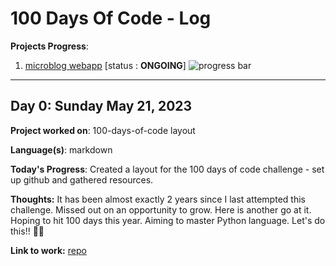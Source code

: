 # 100 Days Of Code - Log

**Projects Progress**:

1. [microblog webapp](https://blog.miguelgrinberg.com/post/the-flask-mega-tutorial-part-i-hello-world) [status : **ONGOING**]
![progress bar](https://geps.dev/progress/1)

---

## Day 0: Sunday May 21, 2023

**Project worked on**: 100-days-of-code layout

**Language(s)**: markdown

**Today's Progress**: Created a layout for the 100 days of code challenge - set up github and gathered resources.

**Thoughts:** It has been almost exactly 2 years since I last attempted this challenge.
Missed out on an opportunity to grow. Here is another go at it.
Hoping to hit 100 days this year. Aiming to master Python language. Let's do this!! 💪🏾

**Link to work:** [repo](https://github.com/RonCollins-MM/100-days-of-code)

